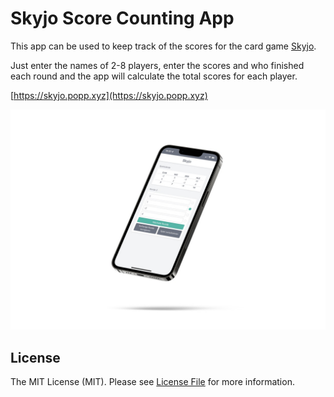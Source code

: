 # Skyjo Score Counting App

This app can be used to keep track of the scores for the card game [Skyjo](https://www.magilano.com/produkt/skyjo/?lang=en).

Just enter the names of 2-8 players, enter the scores and who finished each round and the app will calculate the total scores for each player.

[https://skyjo.popp.xyz](https://skyjo.popp.xyz)

![](/art/screenshot.jpg)

## License

The MIT License (MIT). Please see [License File](LICENSE.md) for more information.
